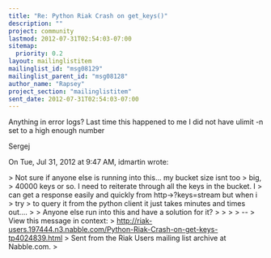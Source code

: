 ```yaml
---
title: "Re: Python Riak Crash on get_keys()"
description: ""
project: community
lastmod: 2012-07-31T02:54:03-07:00
sitemap:
  priority: 0.2
layout: mailinglistitem
mailinglist_id: "msg08129"
mailinglist_parent_id: "msg08128"
author_name: "Rapsey"
project_section: "mailinglistitem"
sent_date: 2012-07-31T02:54:03-07:00
---
```



Anything in error logs? Last time this happened to me I did not have ulimit
-n set to a high enough number


Sergej

On Tue, Jul 31, 2012 at 9:47 AM, idmartin  wrote:

&gt; Not sure if anyone else is running into this... my bucket size isnt too
&gt; big,
&gt; 40000 keys or so. I need to reiterate through all the keys in the bucket. I
&gt; can get a response easily and quickly from http-&gt;?keys=stream but when i
&gt; try
&gt; to query it from the python client it just takes minutes and times out....
&gt;
&gt; Anyone else run into this and have a solution for it?
&gt;
&gt;
&gt;
&gt; --
&gt; View this message in context:
&gt; http://riak-users.197444.n3.nabble.com/Python-Riak-Crash-on-get-keys-tp4024839.html
&gt; Sent from the Riak Users mailing list archive at Nabble.com.
&gt;


